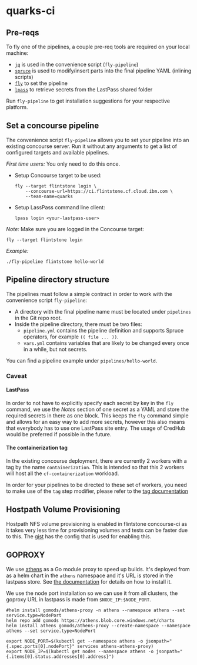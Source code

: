 # quarks-ci

## Pre-reqs
To fly one of the pipelines, a couple pre-req tools are required on your local machine:
- [`jq`](https://stedolan.github.io/jq/) is used in the convenience script (`fly-pipeline`)
- [`spruce`](https://github.com/geofffranks/spruce) is used to modify/insert parts into the final pipeline YAML (inlining scripts)
- [`fly`](https://concourse-ci.org/fly.html) to set the pipeline
- [`lpass`](https://github.com/lastpass/lastpass-cli) to retrieve secrets from the LastPass shared folder

Run `fly-pipeline` to get installation suggestions for your respective platform.


## Set a concourse pipeline
The convenience script `fly-pipeline` allows you to set your pipeline into an existing concourse server. Run it without any arguments to get a list of configured targets and available pipelines.

_First time users:_ You only need to do this once.
- Setup Concourse target to be used:
  ```
  fly --target flintstone login \
      --concourse-url=https://ci.flintstone.cf.cloud.ibm.com \
      --team-name=quarks
  ```
- Setup LassPass command line client:
  ```
  lpass login <your-lastpass-user>
  ```

_Note:_ Make sure you are logged in the Concourse target:
```
fly --target flintstone login
```

_Example:_
```
./fly-pipeline flintstone hello-world
```

## Pipeline directory structure
The pipelines must follow a simple contract in order to work with the convenience script `fly-pipeline`:
- A directory with the final pipeline name must be located under `pipelines` in the Git repo root.
- Inside the pipeline directory, there must be two files:
  - `pipeline.yml` contains the pipeline definition and supports Spruce operators, for example `(( file ... ))`.
  - `vars.yml` contains variables that are likely to be changed every once in a while, but not secrets.

You can find a pipeline example under `pipelines/hello-world`.

### Caveat

#### LastPass
In order to not have to explicitly specify each secret by key in the `fly` command, we use the _Notes_  section of one secret as a YAML and store the required secrets in there as one block. This keeps the `fly` command simple and allows for an easy way to add more secrets, however this also means that everybody has to use one LastPass site entry. The usage of CredHub would be preferred if possible in the future.

#### The containerization tag

In the existing concourse deployment, there are currently 2 workers with a tag by the name `containerization`. This is intended so that this 2 workers will host all the `cf-containerization` workload.

In order for your pipelines to be directed to these set of workers, you need to make use of the `tag` step modifier, please refer to the [tag documentation](https://concourse-ci.org/tags-step-modifier.html)


## Hostpath Volume Provisioning

Hostpath NFS volume provisioning is enabled in flintstone concourse-ci as it takes very less time for provisioning volumes and tests can be faster due to this. The [gist](https://gist.github.com/viovanov/f31529bc1575e3358bf6bb1de9fa495b) has the config that is used for enabling this.

## GOPROXY

We use [athens](https://github.com/gomods/athens) as a Go module proxy to speed up builds. It's deployed from as a helm chart in the `athens` namespace and it's URL is stored in the lastpass store. See [the documentation](https://docs.gomods.io/install/install-on-kubernetes/) for details on how to install it.

We use the node port installation so we can use it from all clusters, the goproxy URL in lastpass is made from `$NODE_IP:$NODE_PORT`.

```
#helm install gomods/athens-proxy -n athens --namespace athens --set service.type=NodePort
helm repo add gomods https://athens.blob.core.windows.net/charts
helm install athens gomods/athens-proxy --create-namespace --namespace athens --set service.type=NodePort

export NODE_PORT=$(kubectl get --namespace athens -o jsonpath="{.spec.ports[0].nodePort}" services athens-athens-proxy)
export NODE_IP=$(kubectl get nodes --namespace athens -o jsonpath="{.items[0].status.addresses[0].address}")
```

